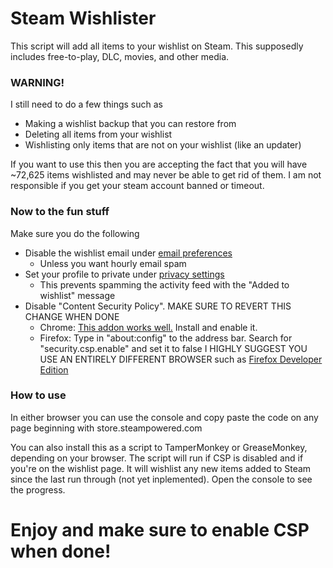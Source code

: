 # Steam Wishlister #

This script will add all items to your wishlist on Steam. This supposedly includes free-to-play, DLC, movies, and other media.

### WARNING! ###

I still need to do a few things such as

* Making a wishlist backup that you can restore from
* Deleting all items from your wishlist
* Wishlisting only items that are not on your wishlist (like an updater)

If you want to use this then you are accepting the fact that you will have ~72,625 items wishlisted and may never be able to get rid of them. I am not responsible if you get your steam account banned or timeout.

### Now to the fun stuff ###

Make sure you do the following
* Disable the wishlist email under [email preferences](https://store.steampowered.com/account/emailoptout)
	+ Unless you want hourly email spam
* Set your profile to private under [privacy settings](https://steamcommunity.com/id/me/edit/settings)
	+ This prevents spamming the activity feed with the "Added to wishlist" message
* Disable "Content Security Policy". MAKE SURE TO REVERT THIS CHANGE WHEN DONE
	+ Chrome: [This addon works well.](https://chrome.google.com/webstore/detail/disable-content-security/ieelmcmcagommplceebfedjlakkhpden?hl=en) Install and enable it.
	+ Firefox: Type in "about:config" to the address bar. Search for "security.csp.enable" and set it to false
	   I HIGHLY SUGGEST YOU USE AN ENTIRELY DIFFERENT BROWSER such as [Firefox Developer Edition](https://www.mozilla.org/en-US/firefox/developer/)

### How to use ###
In either browser you can use the console and copy paste the code on any page beginning with store.steampowered.com

You can also install this as a script to TamperMonkey or GreaseMonkey, depending on your browser. The script will run if CSP is disabled and if you're on the wishlist page. It will wishlist any new items added to Steam since the last run through (not yet inplemented). Open the console to see the progress.

# Enjoy and make sure to enable CSP when done! #